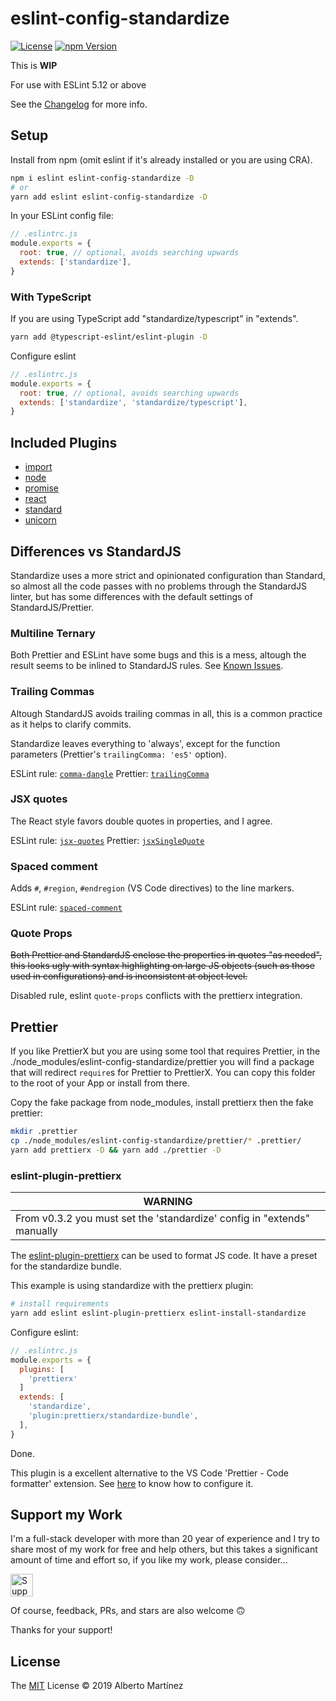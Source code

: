 # eslint-config-standardize

[![License][license-badge]][license-url]
[![npm Version][npm-badge]][npm-url]

This is **WIP**

For use with ESLint 5.12 or above

See the [Changelog](CHANGELOG.md) for more info.

## Setup

Install from npm (omit eslint if it's already installed or you are using CRA).

```sh
npm i eslint eslint-config-standardize -D
# or
yarn add eslint eslint-config-standardize -D
```

In your ESLint config file:

```js
// .eslintrc.js
module.exports = {
  root: true, // optional, avoids searching upwards
  extends: ['standardize'],
}
```

### With TypeScript

If you are using TypeScript add "standardize/typescript" in "extends".

```bash
yarn add @typescript-eslint/eslint-plugin -D
```

Configure eslint

```js
// .eslintrc.js
module.exports = {
  root: true, // optional, avoids searching upwards
  extends: ['standardize', 'standardize/typescript'],
}
```

## Included Plugins

- [import](https://www.npmjs.com/package/eslint-plugin-import)
- [node](https://www.npmjs.com/package/eslint-plugin-node)
- [promise](https://www.npmjs.com/package/eslint-plugin-promise)
- [react](https://www.npmjs.com/package/eslint-plugin-react)
- [standard](https://www.npmjs.com/package/eslint-plugin-standard)
- [unicorn](https://www.npmjs.com/package/eslint-plugin-unicorn)

## Differences vs StandardJS

Standardize uses a more strict and opinionated configuration than Standard, so almost all the code passes with no problems through the StandardJS linter, but has some differences with the default settings of StandardJS/Prettier.

### Multiline Ternary

Both Prettier and ESLint have some bugs and this is a mess, altough the result seems to be inlined to StandardJS rules. See [Known Issues](#known-issues).

### Trailing Commas

Altough StandardJS avoids trailing commas in all, this is a common practice as it helps to clarify commits.

Standardize leaves everything to 'always', except for the function parameters (Prettier's `trailingComma: 'es5'` option).

ESLint rule: [`comma-dangle`](https://eslint.org/docs/rules/comma-dangle)
Prettier: [`trailingComma`](https://prettier.io/docs/en/options.html#trailing-commas)

### JSX quotes

The React style favors double quotes in properties, and I agree.

ESLint rule: [`jsx-quotes`](https://eslint.org/docs/rules/jsx-quotes)
Prettier: [`jsxSingleQuote`](https://prettier.io/docs/en/options.html#jsx-quotes)

### Spaced comment

Adds `#`, `#region`, `#endregion` (VS Code directives) to the line markers.

ESLint rule: [`spaced-comment`](https://eslint.org/docs/rules/spaced-comment)

### Quote Props

~~Both Prettier and StandardJS enclose the properties in quotes "as needed", this looks ugly with syntax highlighting on large JS objects (such as those used in configurations) and is inconsistent at object level.~~

Disabled rule, eslint `quote-props` conflicts with the prettierx integration.

## Prettier

If you like PrettierX but you are using some tool that requires Prettier, in the ./node_modules/eslint-config-standardize/prettier you will find a package that will redirect `require`s for Prettier to PrettierX. You can copy this folder to the root of your App or install from there.

Copy the fake package from node_modules, install prettierx then the fake prettier:

```sh
mkdir .prettier
cp ./node_modules/eslint-config-standardize/prettier/* .prettier/
yarn add prettierx -D && yarn add ./prettier -D
```

### eslint-plugin-prettierx

| WARNING                                                                 |
| ----------------------------------------------------------------------- |
| From v0.3.2 you must set the 'standardize' config in "extends" manually |

The [eslint-plugin-prettierx](https://github.com/aMarCruz/eslint-plugin-prettierx) can be used to format JS code. It have a preset for the standardize bundle.

This example is using standardize with the prettierx plugin:

```bash
# install requirements
yarn add eslint eslint-plugin-prettierx eslint-install-standardize
```

Configure eslint:

```js
// .eslintrc.js
module.exports = {
  plugins: [
    'prettierx'
  ]
  extends: [
    'standardize',
    'plugin:prettierx/standardize-bundle',
  ],
}
```

Done.

This plugin is a excellent alternative to the VS Code 'Prettier - Code formatter' extension. See [here](https://github.com/aMarCruz/eslint-plugin-prettierx#vs-code-eslint) to know how to configure it.

## Support my Work

I'm a full-stack developer with more than 20 year of experience and I try to share most of my work for free and help others, but this takes a significant amount of time and effort so, if you like my work, please consider...

[<img src="https://amarcruz.github.io/images/kofi_blue.png" height="36" title="Support Me on Ko-fi" />][kofi-url]

Of course, feedback, PRs, and stars are also welcome 🙃

Thanks for your support!

## License

The [MIT](LICENSE) License &copy; 2019 Alberto Martínez

[license-badge]: https://img.shields.io/badge/license-MIT-blue.svg?style=flat
[license-url]: https://github.com/aMarCruz/eslint-config-standardize/blob/master/LICENSE
[npm-badge]: https://img.shields.io/npm/v/eslint-config-standardize.svg
[npm-url]: https://www.npmjs.com/package/eslint-config-standardize
[kofi-url]:       https://ko-fi.com/C0C7LF7I

